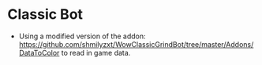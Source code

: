 # Classic Bot
* Using a modified version of the addon: https://github.com/shmilyzxt/WowClassicGrindBot/tree/master/Addons/DataToColor to read in game data.
